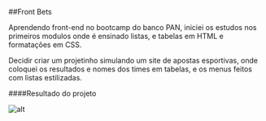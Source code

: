 ##Front Bets

Aprendendo front-end no bootcamp do banco PAN, iniciei os estudos nos primeiros modulos onde é ensinado listas, e tabelas em HTML e formatações em CSS.

Decidir criar um projetinho simulando um site de apostas esportivas, onde coloquei os resultados e nomes dos times em tabelas, e os menus feitos com listas estilizadas.

####Resultado do projeto

![alt](https://link)
